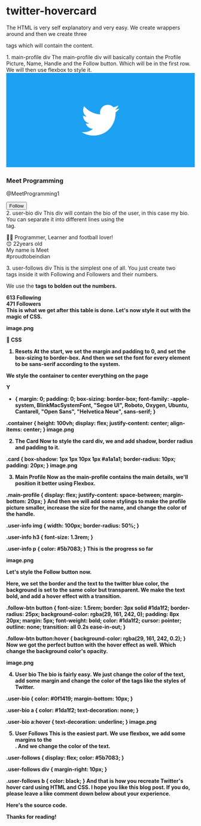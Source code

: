 # twitter-hovercard
The HTML is very self explanatory and very easy. We create wrappers around and then we create three <div> tags which will contain the content.
  
<!DOCTYPE html>
<html lang="en">
  <head>
    <meta charset="UTF-8" />
    <meta name="viewport" content="width=device-width, initial-scale=1.0" />
    <title>Twitter Hovercard</title>
    <link rel="stylesheet" href="./styles.css" />
  </head>
  <body>
    <div class="container">
      <div class="card">
        <div class="profile">
          <div class="main-profile"></div>
          <div class="user-bio"></div>
          <div class="user-follows"></div>
        </div>
      </div>
    </div>
  </body>
</html>
1. main-profile div
The main-profile div will basically contain the Profile Picture, Name, Handle and the Follow button. Which will be in the first row. We will then use flexbox to style it.


<div class="main-profile">
  <div class="user-info">
    <img src="./profile.jpg" alt="Profile Pic" />
    <h3>Meet Programming</h3>
    <p>@MeetProgramming1</p>
  </div>
  <div class="follow-btn">
    <button>Follow</button>
  </div>
</div>
2. user-bio div
This div will contain the bio of the user, in this case my bio. You can separate it into different lines using the <br /> tag.



<div class="user-bio">
  <p>
    👨‍💻 Programmer, Learner and football lover!
    <br />
    😊 22years old
    <br />
    My name is Meet
    <br />
    #proudtobeindian
    <br />
  
  </p>
</div>
3. user-follows div
This is the simplest one of all. You just create two <div> tags inside it with Following and Followers and their numbers.

We use the <b> tags to bolden out the numbers.



<div class="user-follows">
  <div><b>613</b> Following</div>
  <div><b>471</b> Followers</div>
</div>
This is what we get after this table is done. Let's now style it out with the magic of CSS.

image.png

🎨 CSS
1. Resets
At the start, we set the margin and padding to 0, and set the box-sizing to border-box. And then we set the font for every element to be sans-serif according to the system.

We style the container to center everything on the page


Y
* {
  margin: 0;
  padding: 0;
  box-sizing: border-box;
  font-family: -apple-system, BlinkMacSystemFont, "Segoe UI", Roboto, Oxygen,
    Ubuntu, Cantarell, "Open Sans", "Helvetica Neue", sans-serif;
}

.container {
  height: 100vh;
  display: flex;
  justify-content: center;
  align-items: center;
}
image.png

2. The Card
Now to style the card div, we and add shadow, border radius and padding to it.



.card {
  box-shadow: 1px 1px 10px 1px #a1a1a1;
  border-radius: 10px;
  padding: 20px;
}
image.png

3. Main Profile
Now as the main-profile contains the main details, we'll position it better using Flexbox.



.main-profile {
  display: flex;
  justify-content: space-between;
  margin-bottom: 20px;
}
And then we will add some stylings to make the profile picture smaller, increase the size for the name, and change the color of the handle.


.user-info img {
  width: 100px;
  border-radius: 50%;
}

.user-info h3 {
  font-size: 1.3rem;
}

.user-info p {
  color: #5b7083;
}
This is the progress so far

image.png

Let's style the Follow button now.

Here, we set the border and the text to the twitter blue color, the background is set to the same color but transparent. We make the text bold, and add a hover effect with a transition.


.follow-btn button {
  font-size: 1.5rem;
  border: 3px solid #1da1f2;
  border-radius: 25px;
  background-color: rgba(29, 161, 242, 0);
  padding: 8px 20px;
  margin: 5px;
  font-weight: bold;
  color: #1da1f2;
  cursor: pointer;
  outline: none;
  transition: all 0.2s ease-in-out;
}

.follow-btn button:hover {
  background-color: rgba(29, 161, 242, 0.2);
}
Now we got the perfect button with the hover effect as well. Which change the background color's opacity.

image.png

4. User bio
The bio is fairly easy. We just change the color of the text, add some margin and change the color of the <a> tags like the styles of Twitter.



.user-bio {
  color: #0f1419;
  margin-bottom: 10px;
}

.user-bio a {
  color: #1da1f2;
  text-decoration: none;
}

.user-bio a:hover {
  text-decoration: underline;
}
image.png

5. User Follows
This is the easiest part. We use flexbox, we add some margins to the <div>. And we change the color of the text.



.user-follows {
  display: flex;
  color: #5b7083;
}

.user-follows div {
  margin-right: 10px;
}

.user-follows b {
  color: black;
}
And that is how you recreate Twitter's hover card using HTML and CSS. I hope you like this blog post. If you do, please leave a like comment down below about your experience.

Here's the source code.

Thanks for reading!
